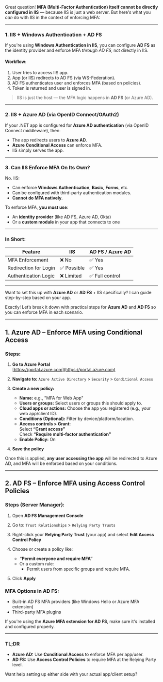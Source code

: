 Great question! **MFA (Multi-Factor Authentication) itself cannot be directly configured in IIS** — because IIS is just a web server. But here's what you *can* do with IIS in the context of enforcing MFA:

---

### **1. IIS + Windows Authentication + AD FS**
If you're using **Windows Authentication in IIS**, you can configure **AD FS** as the identity provider and enforce MFA *through AD FS*, not directly in IIS.

#### Workflow:
1. User tries to access IIS app.
2. App (or IIS) redirects to AD FS (via WS-Federation).
3. AD FS authenticates user and enforces MFA (based on policies).
4. Token is returned and user is signed in.

> IIS is just the host — the MFA logic happens in **AD FS** (or Azure AD).

---

### **2. IIS + Azure AD (via OpenID Connect/OAuth2)**
If your .NET app is configured for **Azure AD authentication** (via OpenID Connect middleware), then:
- The app redirects users to **Azure AD**.
- **Azure Conditional Access** can enforce MFA.
- IIS simply serves the app.

---

### **3. Can IIS Enforce MFA On Its Own?**
No. IIS:
- Can enforce **Windows Authentication**, **Basic**, **Forms**, etc.
- Can be configured with third-party authentication modules.
- **Cannot do MFA natively**.

To enforce MFA, **you must use**:
- An **identity provider** (like AD FS, Azure AD, Okta)
- Or a **custom module** in your app that connects to one

---

### **In Short:**
| Feature | IIS | AD FS / Azure AD |
|--------|-----|------------------|
| MFA Enforcement | ❌ No | ✅ Yes |
| Redirection for Login | ✅ Possible | ✅ Yes |
| Authentication Logic | ❌ Limited | ✅ Full control |

---

Want to set this up with **Azure AD** or **AD FS** + IIS specifically? I can guide step-by-step based on your app.








Exactly! Let’s break it down with practical steps for **Azure AD** and **AD FS** so you can enforce MFA in each scenario.

---

## **1. Azure AD – Enforce MFA using Conditional Access**

### **Steps:**
1. **Go to Azure Portal**  
   [https://portal.azure.com](https://portal.azure.com)

2. **Navigate to:**
   `Azure Active Directory` > `Security` > `Conditional Access`

3. **Create a new policy:**
   - **Name:** e.g., "MFA for Web App"
   - **Users or groups:** Select users or groups this should apply to.
   - **Cloud apps or actions:** Choose the app you registered (e.g., your web app/client ID).
   - **Conditions (Optional):** Filter by device/platform/location.
   - **Access controls > Grant:**  
     Select **“Grant access”**  
     Check **“Require multi-factor authentication”**
   - **Enable Policy:** On

4. **Save the policy**

Once this is applied, **any user accessing the app** will be redirected to Azure AD, and MFA will be enforced based on your conditions.

---

## **2. AD FS – Enforce MFA using Access Control Policies**

### **Steps (Server Manager):**
1. Open **AD FS Management Console**

2. Go to:
   `Trust Relationships` > `Relying Party Trusts`

3. Right-click your **Relying Party Trust** (your app) and select **Edit Access Control Policy**

4. Choose or create a policy like:
   - **“Permit everyone and require MFA”**
   - Or a custom rule:
     - Permit users from specific groups and require MFA.

5. Click **Apply**

### **MFA Options in AD FS:**
- Built-in AD FS MFA providers (like Windows Hello or Azure MFA extension)
- Third-party MFA plugins

If you're using the **Azure MFA extension for AD FS**, make sure it's installed and configured properly.

---

### **TL;DR**
- **Azure AD:** Use **Conditional Access** to enforce MFA per app/user.
- **AD FS:** Use **Access Control Policies** to require MFA at the Relying Party level.

Want help setting up either side with your actual app/client setup?







